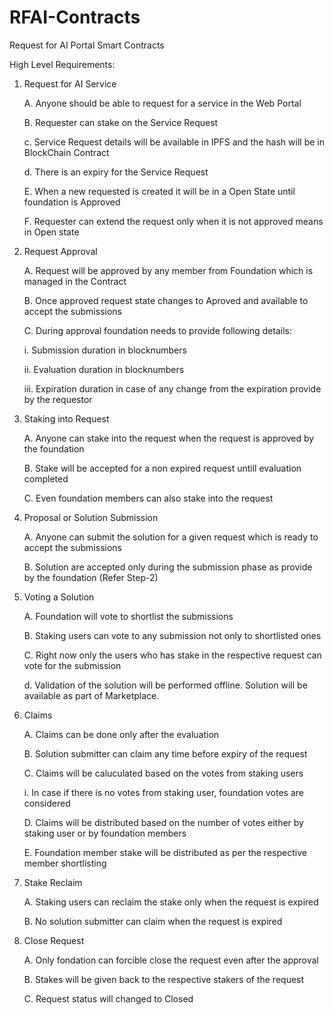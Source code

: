 # RFAI-Contracts
Request for AI Portal Smart Contracts



High Level Requirements:

1. Request for AI Service

    A. Anyone should be able to request for a service in the Web Portal
  
    B. Requester can stake on the Service Request
  
    c. Service Request details will be available in IPFS and the hash will be in BlockChain Contract
  
    d. There is an expiry for the Service Request
  
    E. When a new requested is created it will be in a Open State until foundation is Approved
  
    F. Requester can extend the request only when it is not approved means in Open state
  
2. Request Approval

    A. Request will be approved by any member from Foundation which is managed in the Contract
  
    B. Once approved request state changes to Aproved and available to accept the submissions
  
    C. During approval foundation needs to provide following details:
  
      i. Submission duration in blocknumbers
      
      ii. Evaluation duration in blocknumbers
      
      iii. Expiration duration in case of any change from the expiration provide by the requestor
    
3. Staking into Request

    A. Anyone can stake into the request when the request is approved by the foundation
  
    B. Stake will be accepted for a non expired request untill evaluation completed
  
    C. Even foundation members can also stake into the request

4. Proposal or Solution Submission
  
    A. Anyone can submit the solution for a given request which is ready to accept the submissions
  
    B. Solution are accepted only during the submission phase as provide by the foundation (Refer Step-2)

5. Voting a Solution
  
    A. Foundation will vote to shortlist the submissions
    
    B. Staking users can vote to any submission not only to shortlisted ones
    
    C. Right now only the users who has stake in the respective request can vote for the submission

    d. Validation of the solution will be performed offline. Solution will be available as part of Marketplace.
  
6. Claims
  
    A. Claims can be done only after the evaluation
    
    B. Solution submitter can claim any time before expiry of the request
    
    C. Claims will be caluculated based on the votes from staking users
      
      i. In case if there is no votes from staking user, foundation votes are considered
  
    D. Claims will be distributed based on the number of votes either by staking user or by foundation members
  
    E. Foundation member stake will be distributed as per the respective member shortlisting

7. Stake Reclaim
  
    A. Staking users can reclaim the stake only when the request is expired
    
    B. No solution submitter can claim when the request is expired
  
8. Close Request
  
    A. Only fondation can forcible close the request even after the approval
    
    B. Stakes will be given back to the respective stakers of the request
    
    C. Request status will changed to Closed


